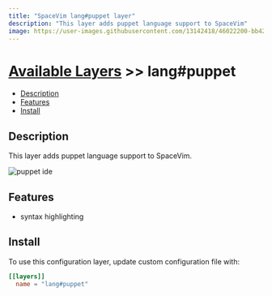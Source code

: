 ```yaml
---
title: "SpaceVim lang#puppet layer"
description: "This layer adds puppet language support to SpaceVim"
image: https://user-images.githubusercontent.com/13142418/46022200-bb426f00-c114-11e8-84bc-d52dc83806c6.png
---
```


# [Available Layers](../../) >> lang#puppet

<!-- vim-markdown-toc GFM -->

- [Description](#description)
- [Features](#features)
- [Install](#install)

<!-- vim-markdown-toc -->

## Description

This layer adds puppet language support to SpaceVim.

![puppet ide](https://user-images.githubusercontent.com/13142418/46022200-bb426f00-c114-11e8-84bc-d52dc83806c6.png)

## Features

- syntax highlighting

## Install

To use this configuration layer, update custom configuration file with:

```toml
[[layers]]
  name = "lang#puppet"
```
